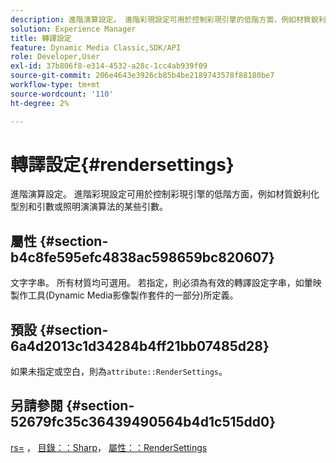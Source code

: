 ```yaml
---
description: 進階演算設定。 進階彩現設定可用於控制彩現引擎的低階方面，例如材質銳利化型別和引數或照明演演算法的某些引數。
solution: Experience Manager
title: 轉譯設定
feature: Dynamic Media Classic,SDK/API
role: Developer,User
exl-id: 37b806f8-e314-4532-a28c-1cc4ab939f09
source-git-commit: 206e4643e3926cb85b4be2189743578f88180be7
workflow-type: tm+mt
source-wordcount: '110'
ht-degree: 2%

---
```


# 轉譯設定{#rendersettings}

進階演算設定。 進階彩現設定可用於控制彩現引擎的低階方面，例如材質銳利化型別和引數或照明演演算法的某些引數。

## 屬性 {#section-b4c8fe595efc4838ac598659bc820607}

文字字串。 所有材質均可選用。 若指定，則必須為有效的轉譯設定字串，如暈映製作工具(Dynamic Media影像製作套件的一部分)所定義。

## 預設 {#section-6a4d2013c1d34284b4ff21bb07485d28}

如果未指定或空白，則為`attribute::RenderSettings`。

## 另請參閱 {#section-52679fc35c36439490564b4d1c515dd0}

[rs=](../../../../../ir-api/http-protocol/image-rendering-api-ref/c-ir-http-protocol-ref/c-ir-http-protocol-command-reference/r-ir-rs.md#reference-d20cefaaa6cd4f449d1591c87959b4cf) ， [目錄：：Sharp](../../../../../ir-api/material-cat/image-rendering-api-ref/c-ir-material-catalog/c-ir-material-data-reference/r-ir-sharp-dataref.md#reference-f79a14bd52474dfd8495115d398a30d0)， [屬性：：RenderSettings](../../../../../ir-api/material-cat/image-rendering-api-ref/c-ir-material-catalog/c-ir-attributes-reference/r-ir-rendersettings.md#reference-f3ae5e18095d40b2a8edef957dd82fbd)
